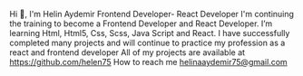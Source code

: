 
Hi 👋, I'm Helin Aydemir
Frontend Developer- React Developer
I'm continuing the training to become a Frontend Developer and React Developer.
I’m learning Html, Html5, Css, Scss, Java Script and React.
I have successfully completed many projects and will continue to practice my profession as a react and frontend developer
All of my projects are available at https://github.com/helen75
How to reach me helinaaydemir75@gmail.com

